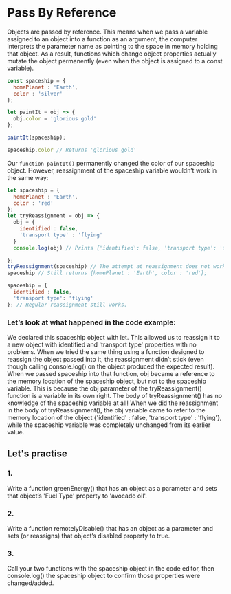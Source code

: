 # Pass By Reference
Objects are passed by reference. This means when we pass a variable assigned to an object into a function as an argument, the computer interprets the parameter name as pointing to the space in memory holding that object. As a result, functions which change object properties actually mutate the object permanently (even when the object is assigned to a const variable).

```javascript
const spaceship = {
  homePlanet : 'Earth',
  color : 'silver'
};

let paintIt = obj => {
  obj.color = 'glorious gold'
};

paintIt(spaceship);

spaceship.color // Returns 'glorious gold'
```

Our ```function paintIt()``` permanently changed the color of our spaceship object. However, reassignment of the spaceship variable wouldn’t work in the same way:

```javascript
let spaceship = {
  homePlanet : 'Earth',
  color : 'red'
};
let tryReassignment = obj => {
  obj = {
    identified : false, 
    'transport type' : 'flying'
  }
  console.log(obj) // Prints {'identified': false, 'transport type': 'flying'}

};
tryReassignment(spaceship) // The attempt at reassignment does not work.
spaceship // Still returns {homePlanet : 'Earth', color : 'red'};

spaceship = {
  identified : false, 
  'transport type': 'flying'
}; // Regular reassignment still works.
```

### Let’s look at what happened in the code example:

We declared this spaceship object with let. This allowed us to reassign it to a new object with identified and 'transport type' properties with no problems.
When we tried the same thing using a function designed to reassign the object passed into it, the reassignment didn’t stick (even though calling console.log() on the object produced the expected result).
When we passed spaceship into that function, obj became a reference to the memory location of the spaceship object, but not to the spaceship variable. This is because the obj parameter of the tryReassignment() function is a variable in its own right. The body of tryReassignment() has no knowledge of the spaceship variable at all!
When we did the reassignment in the body of tryReassignment(), the obj variable came to refer to the memory location of the object {'identified' : false, 'transport type' : 'flying'}, while the spaceship variable was completely unchanged from its earlier value.

## Let's practise

### 1.
Write a function greenEnergy() that has an object as a parameter and sets that object’s 'Fuel Type' property to 'avocado oil'.

### 2.
Write a function remotelyDisable() that has an object as a parameter and sets (or reassigns) that object’s disabled property to true.

### 3.
Call your two functions with the spaceship object in the code editor, then console.log() the spaceship object to confirm those properties were changed/added.